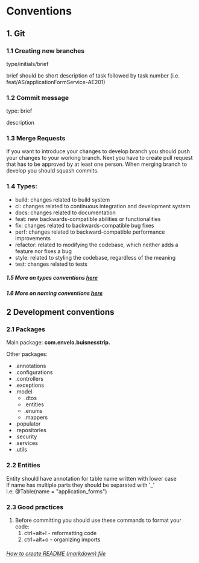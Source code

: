 # Conventions

## 1. Git

### 1.1 Creating new branches

type/initials/brief

brief should be short description of task followed by task number (i.e. feat/AS/applicationFormService-AE201) 

### 1.2 Commit message

type: brief

description

### 1.3 Merge Requests

If you want to introduce your changes to develop branch you should push your changes to your working branch. 
Next you have to create pull request that has to be approved by at least one person. 
When merging branch to develop you should squash commits.

### 1.4 Types:

- build: changes related to build system
- ci: changes related to continuous integration and development system
- docs: changes related to documentation
- feat: new backwards-compatible abilities or functionalities
- fix: changes related to backwards-compatible bug fixes
- perf: changes related to backward-compatible performance improvements
- refactor: related to modifying the codebase, which neither adds a feature nor fixes a bug
- style: related to styling the codebase, regardless of the meaning
- test: changes related to tests



##### 1.5 More on types conventions [here](https://nitayneeman.com/posts/understanding-semantic-commit-messages-using-git-and-angular/#build)

##### 1.6 More on naming conventions [here](https://www.conventionalcommits.org/en/v1.0.0/)

## 2 Development conventions

### 2.1 Packages

Main package: **com.envelo.buisnesstrip.**

Other packages:

- .annotations
- .configurations
- .controllers
- .exceptions
- .model
    - .dtos
    - .entities
    - .enums
    - .mappers
- .populator
- .repositories
- .security
- .services
- .utils

### 2.2 Entities

Entity should have annotation for table name written with lower case <br/>
If name has multiple parts they should be separated with '_' <br/>
i.e: @Table(name = "application_forms")

### 2.3 Good practices

1. Before committing you should use these commands to format your code:
   1. ctrl+alt+l - reformatting code 
   2. ctrl+alt+o - organizing imports

###### [How to create README (markdown) file](https://www.markdownguide.org/basic-syntax/)